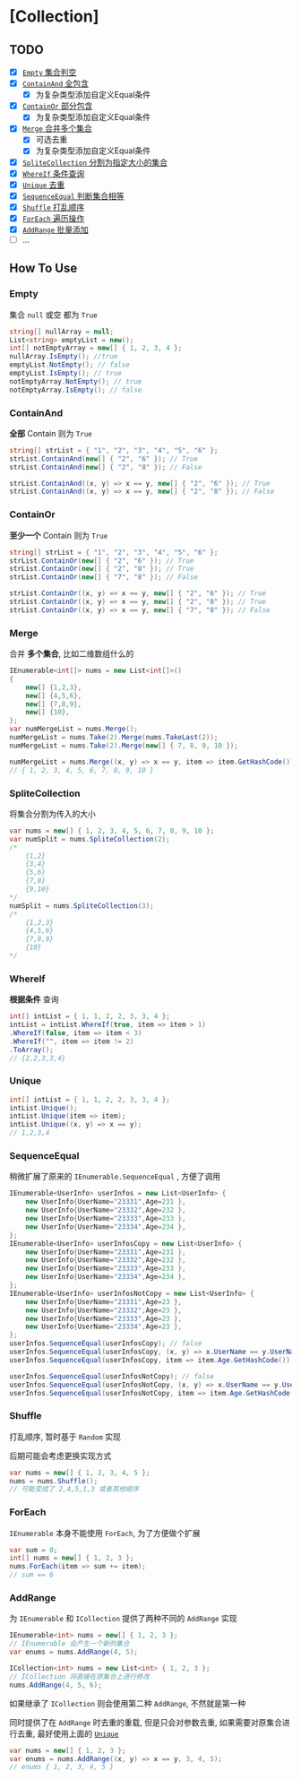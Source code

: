 # [Collection]

## TODO

- [x] [`Empty` 集合判空](#empty)
- [x] [`ContainAnd` 全包含](#containand)
  - [x] 为复杂类型添加自定义Equal条件
- [x] [`ContainOr` 部分包含](#containor)
  - [x] 为复杂类型添加自定义Equal条件
- [x] [`Merge` 合并多个集合](#merge)
  - [x] 可选去重
  - [x] 为复杂类型添加自定义Equal条件
- [x] [`SpliteCollection` 分割为指定大小的集合](#splitecollection)
- [x] [`WhereIf` 条件查询](#whereif)
- [x] [`Unique` 去重](#unique)
- [x] [`SequenceEqual` 判断集合相等](#sequenceequal)
- [x] [`Shuffle` 打乱顺序](#shuffle)
- [x] [`ForEach` 遍历操作](#foreach)
- [x] [`AddRange` 批量添加](#addrange)
- [ ] ...

## How To Use

### Empty

集合 `null` 或空 都为 `True`

```csharp
string[] nullArray = null;
List<string> emptyList = new();
int[] notEmptyArray = new[] { 1, 2, 3, 4 };
nullArray.IsEmpty(); //true
emptyList.NotEmpty(); // false
emptyList.IsEmpty(); // true
notEmptyArray.NotEmpty(); // true
notEmptyArray.IsEmpty(); // false

```

### ContainAnd

**全部** Contain 则为 `True`

```csharp
string[] strList = { "1", "2", "3", "4", "5", "6" };
strList.ContainAnd(new[] { "2", "6" }); // True
strList.ContainAnd(new[] { "2", "8" }); // False

strList.ContainAnd((x, y) => x == y, new[] { "2", "6" }); // True
strList.ContainAnd((x, y) => x == y, new[] { "2", "8" }); // False
```

### ContainOr

**至少一个** Contain 则为 `True`

```csharp
string[] strList = { "1", "2", "3", "4", "5", "6" };
strList.ContainOr(new[] { "2", "6" }); // True
strList.ContainOr(new[] { "2", "8" }); // True
strList.ContainOr(new[] { "7", "8" }); // False

strList.ContainOr((x, y) => x == y, new[] { "2", "6" }); // True
strList.ContainOr((x, y) => x == y, new[] { "2", "8" }); // True
strList.ContainOr((x, y) => x == y, new[] { "7", "8" }); // False
```

### Merge

合并 **多个集合**, 比如二维数组什么的

```csharp
IEnumerable<int[]> nums = new List<int[]>()
{
    new[] {1,2,3},
    new[] {4,5,6},
    new[] {7,8,9},
    new[] {10},
};
var numMergeList = nums.Merge();
numMergeList = nums.Take(2).Merge(nums.TakeLast(2));
numMergeList = nums.Take(2).Merge(new[] { 7, 8, 9, 10 });

numMergeList = nums.Merge((x, y) => x == y, item => item.GetHashCode());
// { 1, 2, 3, 4, 5, 6, 7, 8, 9, 10 }
```

### SpliteCollection

将集合分割为传入的大小

```csharp
var nums = new[] { 1, 2, 3, 4, 5, 6, 7, 8, 9, 10 };
var numSplit = nums.SpliteCollection(2);
/*
    {1,2}
    {3,4}
    {5,6}
    {7,8}
    {9,10}
*/
numSplit = nums.SpliteCollection(3);
/*
    {1,2,3}
    {4,5,6}
    {7,8,9}
    {10}
*/
```

### WhereIf

**根据条件** 查询

```csharp
int[] intList = { 1, 1, 2, 2, 3, 3, 4 };
intList = intList.WhereIf(true, item => item > 1)
.WhereIf(false, item => item < 3)
.WhereIf("", item => item != 2)
.ToArray();
// {2,2,3,3,4}
```

### Unique

```csharp
int[] intList = { 1, 1, 2, 2, 3, 3, 4 };
intList.Unique();
intList.Unique(item => item);
intList.Unique((x, y) => x == y);
// 1,2,3,4
```

### SequenceEqual

稍微扩展了原来的 `IEnumerable.SequenceEqual` , 方便了调用

```csharp
IEnumerable<UserInfo> userInfos = new List<UserInfo> {
    new UserInfo{UserName="23331",Age=231 },
    new UserInfo{UserName="23332",Age=232 },
    new UserInfo{UserName="23333",Age=233 },
    new UserInfo{UserName="23334",Age=234 },
};
IEnumerable<UserInfo> userInfosCopy = new List<UserInfo> {
    new UserInfo{UserName="23331",Age=231 },
    new UserInfo{UserName="23332",Age=232 },
    new UserInfo{UserName="23333",Age=233 },
    new UserInfo{UserName="23334",Age=234 },
};
IEnumerable<UserInfo> userInfosNotCopy = new List<UserInfo> {
    new UserInfo{UserName="23331",Age=23 },
    new UserInfo{UserName="23332",Age=23 },
    new UserInfo{UserName="23333",Age=23 },
    new UserInfo{UserName="23334",Age=23 },
};
userInfos.SequenceEqual(userInfosCopy); // false
userInfos.SequenceEqual(userInfosCopy, (x, y) => x.UserName == y.UserName); // true
userInfos.SequenceEqual(userInfosCopy, item => item.Age.GetHashCode()); // true

userInfos.SequenceEqual(userInfosNotCopy); // false
userInfos.SequenceEqual(userInfosNotCopy, (x, y) => x.UserName == y.UserName); // true
userInfos.SequenceEqual(userInfosNotCopy, item => item.Age.GetHashCode()); // false
```

### Shuffle

打乱顺序, 暂时基于 `Random` 实现

后期可能会考虑更换实现方式

```csharp
var nums = new[] { 1, 2, 3, 4, 5 };
nums = nums.Shuffle();
// 可能变成了 2,4,5,1,3 或者其他顺序
```

### ForEach

`IEnumerable` 本身不能使用 `ForEach`, 为了方便做个扩展

```csharp
var sum = 0;
int[] nums = new[] { 1, 2, 3 };
nums.ForEach(item => sum += item);
// sum == 6
```

### AddRange

为 `IEnumerable` 和 `ICollection` 提供了两种不同的 `AddRange` 实现

```csharp
IEnumerable<int> nums = new[] { 1, 2, 3 };
// IEnumerable 会产生一个新的集合
var enums = nums.AddRange(4, 5);

ICollection<int> nums = new List<int> { 1, 2, 3 };
// ICollection 将直接在原集合上进行修改
nums.AddRange(4, 5, 6);
```

如果继承了 `ICollection` 则会使用第二种 `AddRange`, 不然就是第一种

同时提供了在 `AddRange` 时去重的重载, 但是只会对参数去重, 如果需要对原集合进行去重, 最好使用上面的 [`Unique`](#unique)

```csharp
var nums = new[] { 1, 2, 3 };
var enums = nums.AddRange((x, y) => x == y, 3, 4, 5);
// enums { 1, 2, 3, 4, 5 }
```





